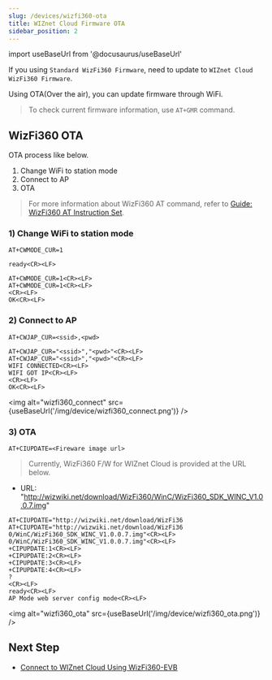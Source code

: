```yaml
---
slug: /devices/wizfi360-ota
title: WIZnet Cloud Firmware OTA
sidebar_position: 2
---
```


import useBaseUrl from '@docusaurus/useBaseUrl'

If you using `Standard WizFi360 Firmware`, need to update to `WIZnet Cloud WizFi360 Firmware`.

Using OTA(Over the air), you can update firmware through WiFi.

>To check current firmware information, use `AT+GMR` command.


## WizFi360 OTA

OTA process like below.

1. Change WiFi to station mode
2. Connect to AP
3. OTA

>For more information about WizFi360 AT command, refer to [Guide: WizFi360 AT Instruction Set](http://wizwiki.net/wiki/lib/exe/fetch.php/products:wizfi360:wizfi360ds:wizfi360_atset_v107.2k.pdf).



### 1) Change WiFi to station mode 

`AT+CWMODE_CUR=1`

```
ready<CR><LF>

AT+CWMODE_CUR=1<CR><LF>
AT+CWMODE_CUR=1<CR><LF>
<CR><LF>
OK<CR><LF>
```

### 2) Connect to AP

`AT+CWJAP_CUR=<ssid>,<pwd>`

```
AT+CWJAP_CUR="<ssid>","<pwd>"<CR><LF>
AT+CWJAP_CUR="<ssid>","<pwd>"<CR><LF>
WIFI CONNECTED<CR><LF>
WIFI GOT IP<CR><LF>
<CR><LF>
OK<CR><LF>
```

<img alt="wizfi360_connect" src={useBaseUrl('/img/device/wizfi360_connect.png')} />

### 3) OTA

`AT+CIUPDATE=<Fireware image url>`

>Currently, WizFi360 F/W for WIZnet Cloud is provided at the URL below.
* URL: "http://wizwiki.net/download/WizFi360/WinC/WizFi360_SDK_WINC_V1.0.0.7.img"


```
AT+CIUPDATE="http://wizwiki.net/download/WizFi36
AT+CIUPDATE="http://wizwiki.net/download/WizFi36
0/WinC/WizFi360_SDK_WINC_V1.0.0.7.img"<CR><LF>
0/WinC/WizFi360_SDK_WINC_V1.0.0.7.img"<CR><LF>
+CIPUPDATE:1<CR><LF>
+CIPUPDATE:2<CR><LF>
+CIPUPDATE:3<CR><LF>
+CIPUPDATE:4<CR><LF>
?
<CR><LF>
ready<CR><LF>
AP Mode web server config mode<CR><LF>
```

<img alt="wizfi360_ota" src={useBaseUrl('/img/device/wizfi360_ota.png')} />


## Next Step

* [Connect to WIZnet Cloud Using WizFi360-EVB](/wizfi360-evb)